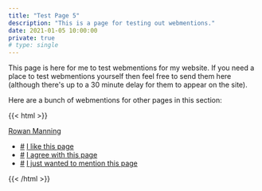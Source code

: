 ```yaml
---
title: "Test Page 5"
description: "This is a page for testing out webmentions."
date: 2021-01-05 10:00:00
private: true
# type: single
---
```


This page is here for me to test webmentions for my website. If you need a place to test webmentions yourself then feel free to send them here (although there's up to a 30 minute delay for them to appear on the site).	

Here are a bunch of webmentions for other pages in this section:

{{< html >}}

<div class="h-feed">
	<a class="p-author h-card u-url p-name" href="https://rowanmanning.com/">Rowan Manning</a>
	<ul>
		<li>
			<span class="h-entry">
				<a href="./" class="u-url">#</a>
				<a href="/wmt/1/" class="u-like-of e-content">I like this page</a>
			</span>
		</li>
		<li>
			<span class="h-entry">
				<a href="./" class="u-url">#</a>
				<a href="/wmt/2/" class="u-in-reply-to e-content">I agree with this page</a>
			</span>
		</li>
		<li>
			<span class="h-entry">
				<a href="./" class="u-url">#</a>
				<a href="/wmt/3/" class="e-content">I just wanted to mention this page</a>
			</span>
		</li>
	</ul>
</div>

{{< /html >}}
